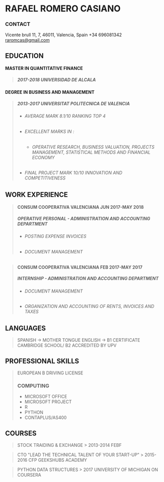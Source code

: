 # RAFAEL ROMERO CASIANO

### CONTACT 
Vicente brull 11, 7, 46011, Valencia, Spain
+34 696081342
raromcas@gmail.com


## EDUCATION
#### MASTER  IN QUANTITATIVE FINANCE
> ##### 2017-2018 UNIVERSIDAD DE ALCALA
####  DEGREE IN BUSINESS AND MANAGEMENT
> ##### 2013-2017 UNIVERSITAT POLITECNICA DE VALENCIA
> - ###### AVERAGE MARK 8.1/10 RANKING TOP 4 
> - ###### EXCELLENT MARKS IN : 
>   - ###### OPERATIVE RESEARCH, BUSINESS VALUATION, PROJECTS MANAGEMENT, STATISTICAL METHODS  AND FINANCIAL ECONOMY
> - ###### FINAL PROJECT MARK 10/10 INNOVATION AND COMPETITIVENESS
##  WORK EXPERIENCE
> #### **CONSUM COOPERATIVA VALENCIANA JUN 2017-MAY 2018**
> ##### OPERATIVE PERSONAL - ADMINISTRATION AND ACCOUNTING DEPARTMENT
> -  ###### POSTING EXPENSE INVOICES
> -  ###### DOCUMENT MANAGEMENT

> #### CONSUM COOPERATIVA VALENCIANA FEB 2017-MAY 2017
> ##### INTERNSHIP - ADMINISTRATION AND ACCOUNTING DEPARTMENT
> -  ###### DOCUMENT MANAGEMENT
> -  ###### ORGANIZATION AND ACCOUNTING OF RENTS, INVOICES AND TAXES 
## LANGUAGES
> SPANISH -> MOTHER TONGUE
> ENGLISH -> B1 CERTIFICATE CAMBRIDGE SCHOOL/ B2 ACCREDITED BY UPV

## PROFESSIONAL SKILLS
>  EUROPEAN B DRIVING LICENSE
>  ### COMPUTING
>  - MICROSOFT OFFICE
>  - MICROSOFT PROJECT
>   - R
>   - PYTHON
>   - CONTAPLUS/AS400

## COURSES
> STOCK TRAIDING & EXCHANGE
	> 2013-2014 FEBF

> CTO "LEAD THE TECHNICAL TALENT OF YOUR START-UP"
	> 2015-2016 CFP GEEKSHUBS ACADEMY

> PYTHON DATA STRUCTURES
	> 2017 UNIVERSITY OF MICHIGAN ON COURSERA
